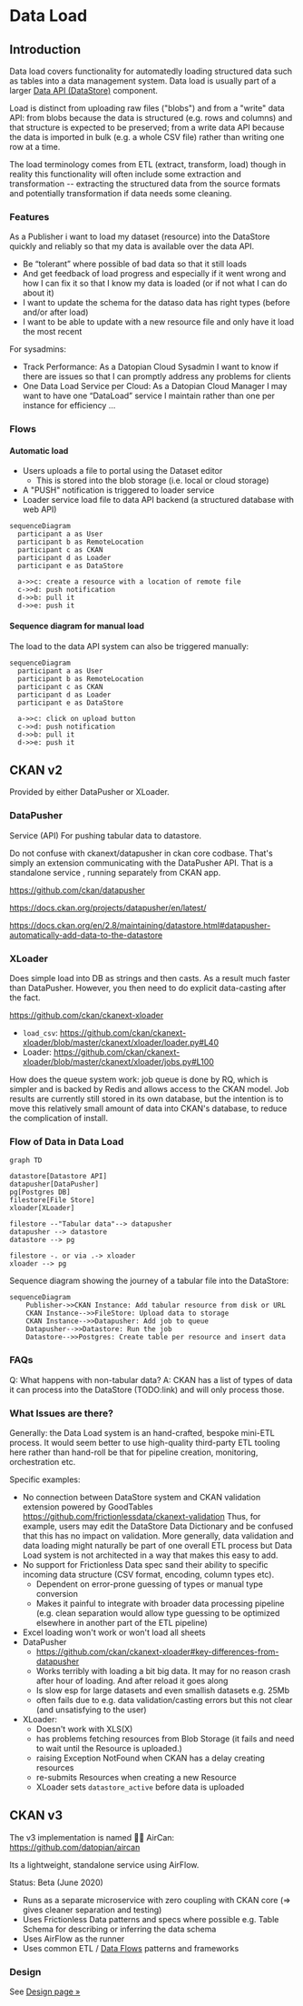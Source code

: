 # Data Load

## Introduction

Data load covers functionality for automatedly loading structured data such as tables into a data management system. Data load is usually part of a larger [Data API (DataStore)][dapi] component.

Load is distinct from uploading raw files ("blobs") and from a "write" data API: from blobs because the data is structured (e.g. rows and columns) and that structure is expected to be preserved; from a write data API because the data is imported in bulk (e.g. a whole CSV file) rather than writing one row at a time.

The load terminology comes from ETL (extract, transform, load) though in reality this functionality will often include some extraction and transformation -- extracting the structured data from the source formats and potentially transformation if data needs some cleaning.

[dapi]: /data-api/

### Features

As a Publisher i want to load my dataset (resource) into the DataStore quickly and reliably so that my data is available over the data API.

* Be “tolerant” where possible of bad data so that it still loads
* And get feedback of load progress and especially if it went wrong and how I can fix it so that I know my data is loaded (or if not what I can do about it)
* I want to update the schema for the dataso data has right types (before and/or after load)
* I want to be able to update with a new resource file and only have it load the most recent

For sysadmins:

* Track Performance: As a Datopian Cloud Sysadmin I want to know if there are issues so that I can promptly address any problems for clients
* One Data Load Service per Cloud: As a Datopian Cloud Manager I may want to have one “DataLoad” service I maintain rather than one per instance for efficiency …

### Flows

#### Automatic load

* Users uploads a file to portal using the Dataset editor
  * This is stored into the blob storage (i.e. local or cloud storage)
* A "PUSH" notification is triggered to loader service
* Loader service load file to data API backend (a structured database with web API)

```mermaid
sequenceDiagram
  participant a as User
  participant b as RemoteLocation
  participant c as CKAN
  participant d as Loader
  participant e as DataStore
  
  a->>c: create a resource with a location of remote file
  c->>d: push notification
  d->>b: pull it
  d->>e: push it
```

#### Sequence diagram for manual load

The load to the data API system can also be triggered manually:

```mermaid
sequenceDiagram
  participant a as User
  participant b as RemoteLocation
  participant c as CKAN
  participant d as Loader
  participant e as DataStore
  
  a->>c: click on upload button
  c->>d: push notification
  d->>b: pull it
  d->>e: push it
```

## CKAN v2

Provided by either DataPusher or XLoader.

### DataPusher

Service (API) For pushing tabular data to datastore.

Do not confuse with ckanext/datapusher in ckan core codbase. That's simply an extension communicating with the DataPusher API. That is a standalone service , running separately from CKAN app.

https://github.com/ckan/datapusher

https://docs.ckan.org/projects/datapusher/en/latest/

https://docs.ckan.org/en/2.8/maintaining/datastore.html#datapusher-automatically-add-data-to-the-datastore

### XLoader

Does simple load into DB as strings and then casts. As a result much faster than DataPusher. However, you then need to do explicit data-casting after the fact.

https://github.com/ckan/ckanext-xloader

* `load_csv`: https://github.com/ckan/ckanext-xloader/blob/master/ckanext/xloader/loader.py#L40
* Loader: https://github.com/ckan/ckanext-xloader/blob/master/ckanext/xloader/jobs.py#L100

How does the queue system work: job queue is done by RQ, which is simpler and is backed by Redis and allows access to the CKAN model. Job results are currently still stored in its own database, but the intention is to move this relatively small amount of data into CKAN's database, to reduce the complication of install.

### Flow of Data in Data Load

```mermaid
graph TD

datastore[Datastore API]
datapusher[DataPusher]
pg[Postgres DB]
filestore[File Store]
xloader[XLoader]

filestore --"Tabular data"--> datapusher
datapusher --> datastore
datastore --> pg

filestore -. or via .-> xloader
xloader --> pg
```

Sequence diagram showing the journey of a tabular file into the DataStore:

```mermaid
sequenceDiagram
    Publisher->>CKAN Instance: Add tabular resource from disk or URL
    CKAN Instance-->>FileStore: Upload data to storage
    CKAN Instance-->>Datapusher: Add job to queue
    Datapusher-->>Datastore: Run the job
    Datastore-->>Postgres: Create table per resource and insert data
```

### FAQs

Q: What happens with non-tabular data?
A: CKAN has a list of types of data it can process into the DataStore (TODO:link) and will only process those.

### What Issues are there?

Generally: the Data Load system is an hand-crafted, bespoke mini-ETL process. It would seem better to use high-quality third-party ETL tooling here rather than hand-roll be that for pipeline creation, monitoring, orchestration etc.

Specific examples:

* No connection between DataStore system and CKAN validation extension powered by GoodTables https://github.com/frictionlessdata/ckanext-validation Thus, for example, users may edit the DataStore Data Dictionary and be confused that this has no impact on validation. More generally, data validation and data loading might naturally be part of one overall ETL process but Data Load system is not architected in a way that makes this easy to add.
* No support for Frictionless Data spec sand their ability to specific incoming data structure (CSV format, encoding, column types etc).
	* Dependent on error-prone guessing of types or manual type conversion
	* Makes it painful to integrate with broader data processing pipeline (e.g. clean separation would allow type guessing to be optimized elsewhere in another part of the ETL pipeline)
* Excel loading won't work or won't load all sheets
* DataPusher
	* https://github.com/ckan/ckanext-xloader#key-differences-from-datapusher
	* Works terribly with loading a bit big data. It may for no reason crash after hour of loading. And after reload it goes along
	* Is slow esp for large datasets and even smallish datasets e.g. 25Mb
	* often fails due to e.g. data validation/casting errors but this not clear (and unsatisfying to the user)
* XLoader:
	* Doesn't work with XLS(X)
	* has problems fetching resources from Blob Storage (it fails and need to wait until the Resource is uploaded.)
	* raising Exception NotFound when CKAN has a delay creating resources
	* re-submits Resources when creating a new Resource
	* XLoader sets `datastore_active` before data is uploaded


## CKAN v3

The v3 implementation is named 💨🥫 AirCan: https://github.com/datopian/aircan

Its a lightweight, standalone service using AirFlow.

Status: Beta (June 2020)

* Runs as a separate microservice with zero coupling with CKAN core (=> gives cleaner separation and testing)
* Uses Frictionless Data patterns and specs where possible e.g. Table Schema for describing or inferring the data schema
* Uses AirFlow as the runner
* Uses common ETL / [Data Flows][] patterns and frameworks

[Data Flows]: /flows/

### Design

See [Design page &raquo;](./design/)
